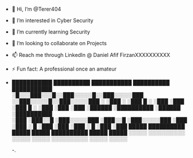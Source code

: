 - 👋 Hi, I’m @Terer404
- 👀 I’m interested in Cyber Security
- 🌱 I’m currently learning Security
- 💞️ I’m looking to collaborate on Projects
- 📫 Reach me through LinkedIn @ Daniel Afif FirzanXXXXXXXXXX
- ⚡ Fun fact: A professional once an amateur

-  ███████████ ██████████ ███████████   ██████████ ███████████  
░█░░░███░░░█░░███░░░░░█░░███░░░░░███ ░░███░░░░░█░░███░░░░░███ 
░   ░███  ░  ░███  █ ░  ░███    ░███  ░███  █ ░  ░███    ░███ 
    ░███     ░██████    ░██████████   ░██████    ░██████████  
    ░███     ░███░░█    ░███░░░░░███  ░███░░█    ░███░░░░░███ 
    ░███     ░███ ░   █ ░███    ░███  ░███ ░   █ ░███    ░███ 
    █████    ██████████ █████   █████ ██████████ █████   █████
   ░░░░░    ░░░░░░░░░░ ░░░░░   ░░░░░ ░░░░░░░░░░ ░░░░░   ░░░░░

   -.

<!---
Terer404/Terer404 is a ✨ special ✨ repository because its `README.md` (this file) appears on your GitHub profile.
You can click the Preview link to take a look at your changes.
--->
